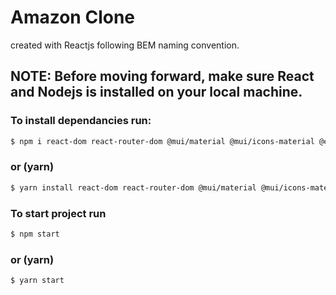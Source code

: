 # Amazon Clone

created with Reactjs following BEM naming convention.

## NOTE: Before moving forward, make sure React and Nodejs is installed on your local machine.

### To install dependancies run:

```bash
$ npm i react-dom react-router-dom @mui/material @mui/icons-material @emotion/react @emotion/styled
```

### or (yarn)

```bash
$ yarn install react-dom react-router-dom @mui/material @mui/icons-material @emotion/react @emotion/styled
```

### To start project run

```bash
$ npm start
```

### or (yarn)

```bash
$ yarn start
```
